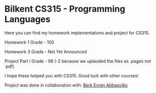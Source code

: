 # Bilkent CS315 - Programming Languages

Here you can find my homework implementations and project for CS315.

Homework 1 Grade - 100

Homework 3 Grade - Not Yet Announced

Project Part I Grade - 98 (-2 because we uplaoded the files as .pages not .pdf)

I hope these helped you with CS315. Good luck with other courses!

Project was done in collaboration with: [Berk Evren Abbasoğlu](https://github.com/berkevren)
